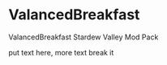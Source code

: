 # ValancedBreakfast
 ValancedBreakfast Stardew Valley Mod Pack
 
 put text here, more text
 break it
